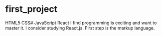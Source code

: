 # first_project
HTML5 CSS# JavaScript React
I find programming is exciting and want to master it. I consider studying React.js.
First step is the markup language.
